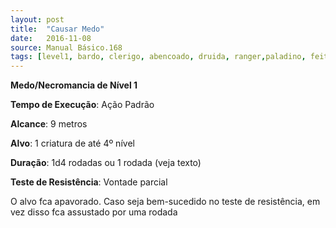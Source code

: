 ```yaml
---
layout: post
title:  "Causar Medo"
date:   2016-11-08
source: Manual Básico.168
tags: [level1, bardo, clerigo, abencoado, druida, ranger,paladino, feiticeiro, mago, medo, necromancia, padrao, metros, alvo, vontade, parcial]
---
```


**Medo/Necromancia de Nível 1**

**Tempo de Execução**: Ação Padrão

**Alcance**: 9 metros

**Alvo**:  1 criatura de até 4º nível

**Duração**: 1d4 rodadas ou 1 rodada (veja texto)

**Teste de Resistência**: Vontade parcial

O alvo fca apavorado. Caso seja bem-sucedido no teste de resistência, em vez disso fca assustado por uma rodada
